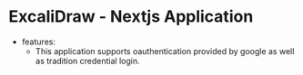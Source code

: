 # ExcaliDraw - Nextjs Application

- features:
  - This application supports oauthentication provided by google as well as tradition credential login.
  